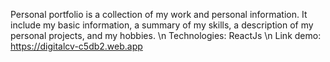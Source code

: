 Personal portfolio is a collection of my work and personal information. It include my basic information, a summary of my skills, a description of my personal projects, and my hobbies. \n
Technologies: ReactJs \n
Link demo: https://digitalcv-c5db2.web.app
